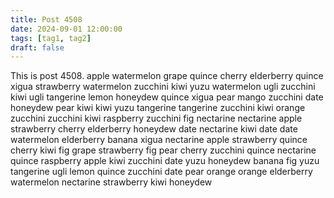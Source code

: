 ```yaml
---
title: Post 4508
date: 2024-09-01 12:00:00
tags: [tag1, tag2]
draft: false
---
```

This is post 4508.
apple
watermelon
grape
quince
cherry
elderberry
quince
xigua
strawberry
watermelon
zucchini
kiwi
yuzu
watermelon
ugli
zucchini
kiwi
ugli
tangerine
lemon
honeydew
quince
xigua
pear
mango
zucchini
date
honeydew
pear
kiwi
kiwi
yuzu
tangerine
tangerine
zucchini
kiwi
orange
zucchini
zucchini
kiwi
raspberry
zucchini
fig
nectarine
nectarine
apple
strawberry
cherry
elderberry
honeydew
date
nectarine
kiwi
date
date
watermelon
elderberry
banana
xigua
nectarine
apple
strawberry
quince
cherry
kiwi
fig
grape
strawberry
fig
pear
cherry
zucchini
quince
nectarine
quince
raspberry
apple
kiwi
zucchini
date
yuzu
honeydew
banana
fig
yuzu
tangerine
ugli
lemon
quince
zucchini
date
pear
orange
orange
elderberry
watermelon
nectarine
strawberry
kiwi
honeydew
